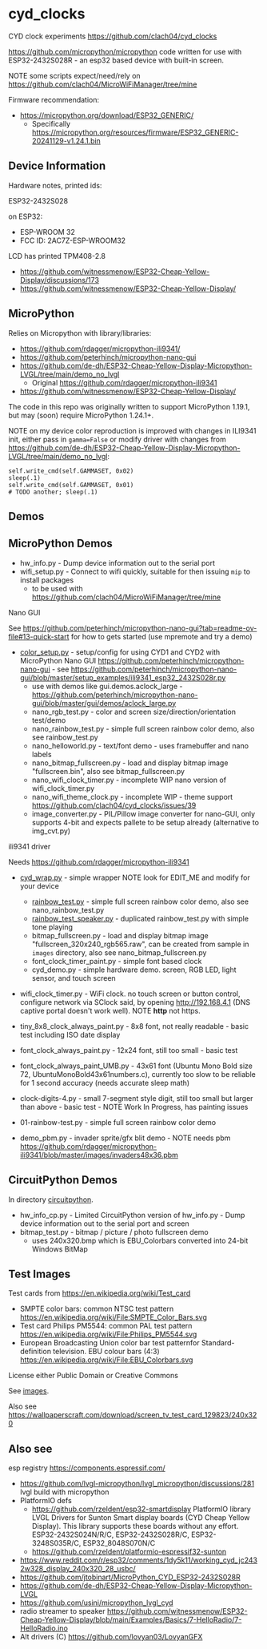# cyd_clocks

CYD clock experiments https://github.com/clach04/cyd_clocks

https://github.com/micropython/micropython code written for use with ESP32-2432S028R - an esp32 based device with built-in screen.

NOTE some scripts expect/need/rely on https://github.com/clach04/MicroWiFiManager/tree/mine

Firmware recommendation:

  * https://micropython.org/download/ESP32_GENERIC/
      * Specifically https://micropython.org/resources/firmware/ESP32_GENERIC-20241129-v1.24.1.bin

## Device Information

Hardware notes, printed ids:

ESP32-2432S028

on ESP32:
  * ESP-WROOM 32
  * FCC ID: 2AC7Z-ESP-WROOM32

LCD has printed TPM408-2.8

  * https://github.com/witnessmenow/ESP32-Cheap-Yellow-Display/discussions/173
  * https://github.com/witnessmenow/ESP32-Cheap-Yellow-Display/

## MicroPython

Relies on Micropython with library/libraries:

  * https://github.com/rdagger/micropython-ili9341/
  * https://github.com/peterhinch/micropython-nano-gui
  * https://github.com/de-dh/ESP32-Cheap-Yellow-Display-Micropython-LVGL/tree/main/demo_no_lvgl
      * Original https://github.com/rdagger/micropython-ili9341
  * https://github.com/witnessmenow/ESP32-Cheap-Yellow-Display/

The code in this repo was originally written to support MicroPython 1.19.1,
but may (soon) require MicroPython 1.24.1+.

NOTE on my device color reproduction is improved with changes in ILI9341 init,
either pass in `gamma=False` or modify driver with changes from https://github.com/de-dh/ESP32-Cheap-Yellow-Display-Micropython-LVGL/tree/main/demo_no_lvgl:

    self.write_cmd(self.GAMMASET, 0x02)
    sleep(.1)
    self.write_cmd(self.GAMMASET, 0x01)
    # TODO another; sleep(.1)


## Demos

## MicroPython Demos

  * hw_info.py - Dump device information out to the serial port
  * wifi_setup.py - Connect to wifi quickly, suitable for then issuing `mip` to install packages
      * to be used with https://github.com/clach04/MicroWiFiManager/tree/mine

Nano GUI

See https://github.com/peterhinch/micropython-nano-gui?tab=readme-ov-file#13-quick-start for how to gets started (use mpremote and try a demo)
  * [color_setup.py](https://github.com/clach04/cyd_clocks/blob/main/color_setup.py) - setup/config for using CYD1 and CYD2 with MicroPython Nano GUI https://github.com/peterhinch/micropython-nano-gui - see https://github.com/peterhinch/micropython-nano-gui/blob/master/setup_examples/ili9341_esp32_2432S028r.py
      * use with demos like gui.demos.aclock_large - https://github.com/peterhinch/micropython-nano-gui/blob/master/gui/demos/aclock_large.py
      * nano_rgb_test.py - color and screen size/direction/orientation test/demo
      * nano_rainbow_test.py - simple full screen rainbow color demo, also see rainbow_test.py
      * nano_helloworld.py - text/font demo - uses framebuffer and nano labels
      * nano_bitmap_fullscreen.py - load and display bitmap image "fullscreen.bin", also see bitmap_fullscreen.py
      * nano_wifi_clock_timer.py - incomplete WIP nano version of wifi_clock_timer.py
      * nano_wifi_theme_clock.py - incomplete WIP - theme support https://github.com/clach04/cyd_clocks/issues/39
      * image_converter.py - PIL/Pillow image converter for nano-GUI, only supports 4-bit and expects pallete to be setup already (alternative to img_cvt.py)

ili9341 driver

Needs https://github.com/rdagger/micropython-ili9341

  * [cyd_wrap.py](https://github.com/clach04/cyd_clocks/blob/main/cyd_wrap.py) - simple wrapper NOTE look for EDIT_ME and modify for your device
      * [rainbow_test.py](https://github.com/clach04/cyd_clocks/blob/main/rainbow_test.py) - simple full screen rainbow color demo, also see nano_rainbow_test.py
      * [rainbow_test_speaker.py](https://github.com/clach04/cyd_clocks/blob/main/rainbow_test_speaker.py) - duplicated rainbow_test.py with simple tone playing
      * bitmap_fullscreen.py - load and display bitmap image "fullscreen_320x240_rgb565.raw", can be created from sample in `images` directory, also see nano_bitmap_fullscreen.py
      * font_clock_timer_paint.py - simple font based clock
      * cyd_demo.py - simple hardware demo. screen, RGB LED, light sensor, and touch screen

  * wifi_clock_timer.py - WiFi clock. no touch screen or button control, configure network via SClock said, by opening http://192.168.4.1 (DNS captive portal doesn't work well). NOTE **http** not https.
  * tiny_8x8_clock_always_paint.py - 8x8 font, not really readable - basic test including ISO date display
  * font_clock_always_paint.py - 12x24 font, still too small - basic test
  * font_clock_always_paint_UMB.py - 43x61 font (Ubuntu Mono Bold size 72, UbuntuMonoBold43x61numbers.c), currently too slow to be reliable for 1 second accuracy (needs accurate sleep math)
  * clock-digits-4.py - small 7-segment style digit, still too small but larger than above - basic test - NOTE Work In Progress, has painting issues
  * 01-rainbow-test.py - simple full screen rainbow color demo
  * demo_pbm.py - invader sprite/gfx blit demo - NOTE needs pbm https://github.com/rdagger/micropython-ili9341/blob/master/images/invaders48x36.pbm

## CircuitPython Demos

In directory [circuitpython](./circuitpython).

  * hw_info_cp.py - Limited CircuitPython version of hw_info.py - Dump device information out to the serial port and screen
  * bitmap_test.py - bitmap / picture / photo fullscreen demo
      * uses 240x320.bmp which is EBU_Colorbars converted into 24-bit Windows BitMap

## Test Images

Test cards from https://en.wikipedia.org/wiki/Test_card

  * SMPTE color bars: common NTSC test pattern https://en.wikipedia.org/wiki/File:SMPTE_Color_Bars.svg
  * Test card Philips PM5544: common PAL test pattern https://en.wikipedia.org/wiki/File:Philips_PM5544.svg
  * European Broadcasting Union color bar test patternfor Standard-definition television. EBU colour bars (4:3) https://en.wikipedia.org/wiki/File:EBU_Colorbars.svg

License either Public Domain or Creative Commons

See [images](./images).

Also see https://wallpaperscraft.com/download/screen_tv_test_card_129823/240x320

## Also see

esp registry https://components.espressif.com/

  * https://github.com/lvgl-micropython/lvgl_micropython/discussions/281 lvgl build with micropython
  * PlatformIO defs
      * https://github.com/rzeldent/esp32-smartdisplay PlatformIO library LVGL Drivers for Sunton Smart display boards (CYD Cheap Yellow Display). This library supports these boards without any effort. ESP32-2432S024N/R/C, ESP32-2432S028R/C, ESP32-3248S035R/C, ESP32_8048S070N/C
      * https://github.com/rzeldent/platformio-espressif32-sunton
  * https://www.reddit.com/r/esp32/comments/1dy5k11/working_cyd_jc2432w328_display_240x320_28_usbc/
  * https://github.com/jtobinart/MicroPython_CYD_ESP32-2432S028R
  * https://github.com/de-dh/ESP32-Cheap-Yellow-Display-Micropython-LVGL
  * https://github.com/usini/micropython_lvgl_cyd
  * radio streamer to speaker https://github.com/witnessmenow/ESP32-Cheap-Yellow-Display/blob/main/Examples/Basics/7-HelloRadio/7-HelloRadio.ino
  * Alt drivers (C) https://github.com/lovyan03/LovyanGFX
